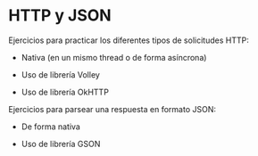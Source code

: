 # HTTP y JSON

Ejercicios para practicar los diferentes tipos de solicitudes HTTP:

* Nativa (en un mismo thread o de forma asíncrona)

* Uso de librería Volley

* Uso de librería OkHTTP


Ejercicios para parsear una respuesta en formato JSON:

* De forma nativa

* Uso de librería GSON
